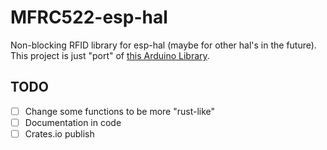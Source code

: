 # MFRC522-esp-hal
Non-blocking RFID library for esp-hal (maybe for other hal's in the future).
This project is just "port" of [this Arduino Library](https://github.com/OSSLibraries/Arduino_MFRC522v2).

## TODO
- [ ] Change some functions to be more "rust-like"
- [ ] Documentation in code
- [ ] Crates.io publish
